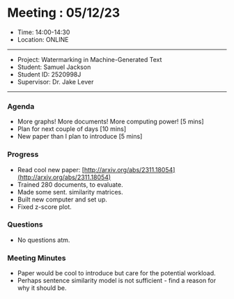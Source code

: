 # Meeting : 05/12/23

* Time: 14:00-14:30
* Location: ONLINE
----------

* Project: Watermarking in Machine-Generated Text
* Student: Samuel Jackson
* Student ID: 2520998J
* Supervisor: Dr. Jake Lever
----------

### Agenda

- More graphs! More documents! More computing power! [5 mins]
- Plan for next couple of days [10 mins]
- New paper than I plan to introduce [5 mins]

### Progress

- Read cool new paper: [http://arxiv.org/abs/2311.18054](http://arxiv.org/abs/2311.18054)
- Trained 280 documents, to evaluate.
- Made some sent. similarity matrices.
- Built new computer and set up.
- Fixed z-score plot.

### Questions

- No questions atm.

### Meeting Minutes

- Paper would be cool to introduce but care for the potential workload.
- Perhaps sentence similarity model is not sufficient - find a reason for why it should be.



